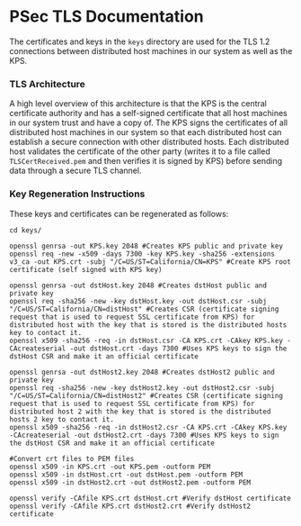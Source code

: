 # PSec TLS Documentation
The certificates and keys in the `keys` directory are used for the TLS 1.2 connections between distributed host machines in our system as well as the KPS. 

### TLS Architecture
A high level overview of this architecture is that the KPS is the central certificate authority and has a self-signed certificate that all host machines in our system trust and have a copy of. The KPS signs the certificates of all distributed host machines in our system so that each distributed host can establish a secure connection with other distributed hosts. Each distributed host validates the certificate of the other party (writes it to a file called `TLSCertReceived.pem` and then verifies it is signed by KPS) before sending data through a secure TLS channel. 

### Key Regeneration Instructions
These keys and certificates can be regenerated as follows:

```shell
cd keys/

openssl genrsa -out KPS.key 2048 #Creates KPS public and private key
openssl req -new -x509 -days 7300 -key KPS.key -sha256 -extensions v3_ca -out KPS.crt -subj "/C=US/ST=California/CN=KPS" #Create KPS root certificate (self signed with KPS key)

openssl genrsa -out dstHost.key 2048 #Creates dstHost public and private key
openssl req -sha256 -new -key dstHost.key -out dstHost.csr -subj "/C=US/ST=California/CN=distHost" #Creates CSR (certificate signing request that is used to request SSL certificate from KPS) for distributed host with the key that is stored is the distributed hosts key to contact it.
openssl x509 -sha256 -req -in dstHost.csr -CA KPS.crt -CAkey KPS.key -CAcreateserial -out dstHost.crt -days 7300 #Uses KPS keys to sign the dstHost CSR and make it an official certificate

openssl genrsa -out dstHost2.key 2048 #Creates dstHost2 public and private key
openssl req -sha256 -new -key dstHost2.key -out dstHost2.csr -subj "/C=US/ST=California/CN=distHost2" #Creates CSR (certificate signing request that is used to request SSL certificate from KPS) for distributed host 2 with the key that is stored is the distributed hosts 2 key to contact it.
openssl x509 -sha256 -req -in dstHost2.csr -CA KPS.crt -CAkey KPS.key -CAcreateserial -out dstHost2.crt -days 7300 #Uses KPS keys to sign the dstHost CSR and make it an official certificate

#Convert crt files to PEM files
openssl x509 -in KPS.crt -out KPS.pem -outform PEM
openssl x509 -in dstHost.crt -out dstHost.pem -outform PEM
openssl x509 -in dstHost2.crt -out dstHost2.pem -outform PEM

openssl verify -CAfile KPS.crt dstHost.crt #Verify dstHost certificate
openssl verify -CAfile KPS.crt dstHost2.crt #Verify dstHost2 certificate

```

